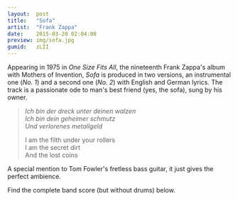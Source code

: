 ```yaml
---
layout:  post
title:   "Sofa"
artist:  "Frank Zappa"
date:    2015-03-20 02:04:00
preview: img/sofa.jpg
gumid:   zLII
---
```


Appearing in 1975 in *One Size Fits All*, the nineteenth Frank Zappa's album
with Mothers of Invention, *Sofa* is produced in two versions, an instrumental
one (*No. 1*) and a second one (*No. 2*) with English and German lyrics. The
track is a passionate ode to man's best friend (yes, the sofa), sung by his
owner.

> *Ich bin der dreck unter deinen walzen*<br/>
> *Ich bin dein geheimer schmutz*<br/>
> *Und verlorenes metallgeld*<br/>
>
> I am the filth under your rollers<br/>
> I am the secret dirt<br/>
> And the lost coins<br/>

A special mention to Tom Fowler's fretless bass guitar, it just gives the
perfect ambience.

Find the complete band score (but without drums) below.

<!-- vim: set tw=79 spell spelllang=en: -->

